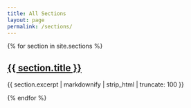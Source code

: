 ```yaml
---
title: All Sections
layout: page
permalink: /sections/
---
```


<div class="container pt-6 pb-6 pb-md-10">
  <div class="row justify-content-start">
    {% for section in site.sections %}
      <div class="col-12 col-md-4 mb-4">
        <div class="service service-summary">
          <div class="service-content">
            <h2 class="service-title">
              <a href="{{ section.url | relative_url }}">{{ section.title }}</a>
            </h2>
            <p>{{ section.excerpt | markdownify | strip_html | truncate: 100 }}</p>
          </div>
        </div>
      </div>
    {% endfor %}
  </div>
</div>
